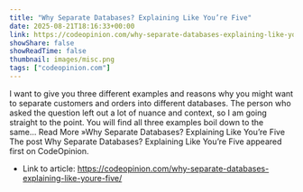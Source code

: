 ```yaml
---
title: "Why Separate Databases? Explaining Like You’re Five"
date: 2025-08-21T18:16:33+00:00
link: https://codeopinion.com/why-separate-databases-explaining-like-youre-five/
showShare: false
showReadTime: false
thumbnail: images/misc.png
tags: ["codeopinion.com"]
---
```

I want to give you three different examples and reasons why you might want to separate customers and orders into different databases. The person who asked the question left out a lot of nuance and context, so I am going straight to the point. You will find all three examples boil down to the same… Read More »Why Separate Databases? Explaining Like You’re Five
The post Why Separate Databases? Explaining Like You’re Five appeared first on CodeOpinion.

- Link to article: https://codeopinion.com/why-separate-databases-explaining-like-youre-five/